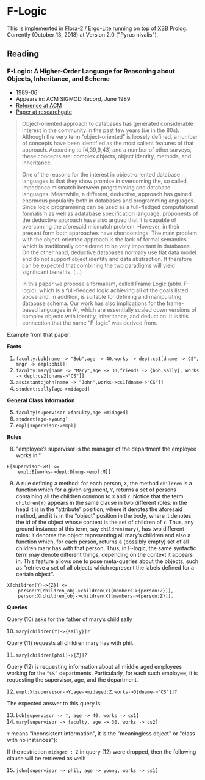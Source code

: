# F-Logic

This is implemented in [Flora-2](http:⁄⁄flora.sourceforge.net⁄) / Ergo-Lite running on top of [XSB Prolog](http://xsb.sourceforge.net/). 
Currently (October 13, 2018) at Version 2.0 ("Pyrus nivalis"), 

## Reading

### F-Logic: A Higher-Order Language for Reasoning about Objects, Inheritance, and Scheme

   - 1989-06 
   - Appears in: ACM SIGMOD Record, June 1989
   - [Reference at ACM](https://dl.acm.org/doi/10.1145/66926.66939)
   - [Paper at researchgate](https://www.researchgate.net/publication/2797469_F-Logic_A_Higher-Order_Language_for_Reasoning_about_Objects_Inheritance_and_Scheme)

> Object-oriented approach to databases has generated considerable interest in the community in the past few years (i.e in the 80s).
> Although the very term “object-oriented” is loosely defined, a number of concepts have been identified as the most salient 
> features of that approach. According to [4,39,9,43] and a number of other surveys, these concepts are: complex objects, object
> identity, methods, and inheritance.
>
> One of the reasons for the interest in object-oriented database languages is that they show promise in overcoming the, so 
> called, impedance mismatch between programming and database languages. Meanwhile, a different, deductive, approach has gained
> enormous popularity both in databases and programming anguages. Since logic programming can be used as a full-fledged 
> computational formalism as well as adatabase specification language, proponents of the deductive approach have also argued 
> that it is capable of overcoming the aforesaid mismatch problem. However, in their present form both approaches have shortcomings.
> The main problem with the object-oriented approach is the lack of formal semantics which is traditionally considered to be very
> important in databases. On the other hand, deductive databases normally use flat data model and do not support object identity and
> data abstraction. It therefore can be expected that combining the two paradigms will yield significant benefits. (...)
> 
> In this paper we propose a formalism, called Frame Logic (abbr. F-logic), which is a full-fledged logic achieving all of the goals 
> listed above and, in addition, is suitable for defining and manipulating database schema. Our work has also implications for the
> frame-based languages in AI, which are essentially scaled down versions of complex objects with identity, inheritance, and deduction. 
> It is this connection that the name “F-logic” was derived from.

Example from that paper:

**Facts**

   1. `faculty:bob[name -> "Bob",age -> 40,works -> dept:cs1[dname -> CS", mngr -> empl:phil]]`
   2. `faculty:mary[name -> "Mary",age -> 30,friends -> {bob,sally}, works -> dept:cs2[dname->"CS"]]`
   3. `assistant:john[name -> "John",works->cs1[dname->"CS"]]`
   4. `student:sally[age->midaged]`

**General Class Information**

   5. `faculty[supervisor->faculty,age->midaged]`
   6. `student[age->young]`
   7. `empl[supervisor->empl]`

**Rules**

   8. "employee’s supervisor is the manager of the department the employee works in."

```
E[supervisor->M] <= 
    empl:E[works->dept:D[mng->empl:M]]
```

   9. A rule defining a method: for each person, `X`, the method `children` is a function which for a given argument, `Y`, 
      returns a set of persons containing all the children common to `X` and `Y`. Notice that the term `children(Y)`
      appears in the same clause in two different roles: in the head it is in the “attribute” position, where it denotes
      the aforesaid method, and it is in the “object” position in the body, where it denotes the id of the object whose
      content is the set of children of `Y`. Thus, any ground instance of this term, say `children(mary)`, has
      two different roles: it denotes the object representing all mary’s children and also a function which, for each person,
      returns a (possibly empty) set of all children mary has with that person. Thus, in F-logic, the same syntactic 
      term may denote different things, depending on the context it appears in. This feature allows one to pose 
      meta-queries about the objects, such as “retrieve a set of all objects which represent the labels defined for a certain object”.

```
X[children(Y)->{Z}] <= 
    person:Y[children_obj->children(Y)[members->{person:Z}]],
    person:X[children_obj->children(X)[members->{person:Z}]].
```

**Queries**

Query (10) asks for the father of mary’s child sally

   10. `mary[children(Y)->{sally}]?`

Query (11) requests all children mary has with phil. 

   11. `mary[children(phil)->{Z}]?`

Query (12) is requesting information about all middle aged employees working for the `“CS”` departments.
Particularly, for each such employee, it is requesting the supervisor, age, and the department. 

   12. `empl:X[supervisor->Y,age->midaged:Z,works->D[dname->"CS"]]?`

The expected answer to this query is:

   13. `bob[supervisor -> ⊤, age -> 40, works -> cs1]`
   14. `mary[supervisor -> faculty, age -> 30, works -> cs2]`

`⊤` means "inconsistent information", it is the "meaningless object" or "class with no instances"):
 
If the restriction `midaged : Z` in query (12) were dropped, then the following clause will be retrieved as well:

   15. `john[supervisor -> phil, age -> young, works -> cs1]`


